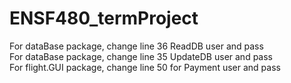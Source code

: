 # ENSF480_termProject
For dataBase package, change line 36 ReadDB user and pass  
For dataBase package, change line 35 UpdateDB user and pass     
For flight.GUI package, change line 50 for Payment user and pass